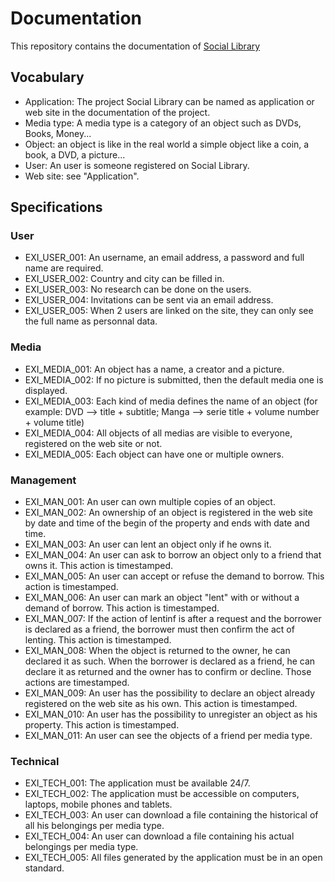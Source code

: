 # Documentation
This repository contains the documentation of [Social Library](https://github.com/sociallibrary/social-library)

## Vocabulary
- Application: The project Social Library can be named as application or web site in the documentation of the project.
- Media type: A media type is a category of an object such as DVDs, Books, Money...
- Object: an object is like in the real world a simple object like a coin, a book, a DVD, a picture...
- User: An user is someone registered on Social Library.
- Web site: see "Application".

## Specifications

### User
+ EXI_USER_001: An username, an email address, a password and full name are required.
+ EXI_USER_002: Country and city can be filled in.
+ EXI_USER_003: No research can be done on the users.
+ EXI_USER_004: Invitations can be sent via an email address.
+ EXI_USER_005: When 2 users are linked on the site, they can only see the full name as personnal data.

### Media
+ EXI_MEDIA_001: An object has a name, a creator and a picture.
+ EXI_MEDIA_002: If no picture is submitted, then the default media one is displayed.
+ EXI_MEDIA_003: Each kind of media defines the name of an object (for example: DVD --> title + subtitle; Manga --> serie title + volume number + volume title)
+ EXI_MEDIA_004: All objects of all medias are visible to everyone, registered on the web site or not.
+ EXI_MEDIA_005: Each object can have one or multiple owners.

### Management
+ EXI_MAN_001: An user can own multiple copies of an object.
+ EXI_MAN_002: An ownership of an object is registered in the web site by date and time of the begin of the property and ends with date and time.
+ EXI_MAN_003: An user can lent an object only if he owns it.
+ EXI_MAN_004: An user can ask to borrow an object only to a friend that owns it. This action is timestamped.
+ EXI_MAN_005: An user can accept or refuse the demand to borrow. This action is timestamped.
+ EXI_MAN_006: An user can mark an object "lent" with or without a demand of borrow. This action is timestamped.
+ EXI_MAN_007: If the action of lentinf is after a request and the borrower is declared as a friend, the borrower must then confirm the act of lenting. This action is timestamped.
+ EXI_MAN_008: When the object is returned to the owner, he can declared it as such. When the borrower is declared as a friend, he can declare it as returned and the owner has to confirm or decline. Those actions are timestamped.
+ EXI_MAN_009: An user has the possibility to declare an object already registered on the web site as his own. This action is timestamped.
+ EXI_MAN_010: An user has the possibility to unregister an object as his property. This action is timestamped.
+ EXI_MAN_011: An user can see the objects of a friend per media type.

### Technical
+ EXI_TECH_001: The application must be available 24/7.
+ EXI_TECH_002: The application must be accessible on computers, laptops, mobile phones and tablets.
+ EXI_TECH_003: An user can download a file containing the historical of all his belongings per media type. 
+ EXI_TECH_004: An user can download a file containing his actual belongings per media type.
+ EXI_TECH_005: All files generated by the application must be in an open standard.